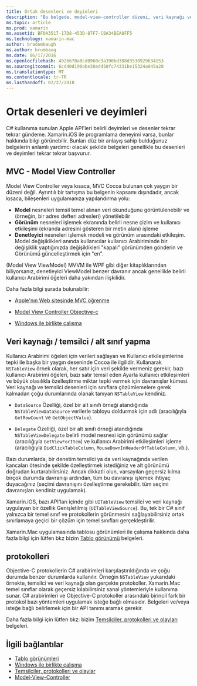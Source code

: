 ```yaml
---
title: Ortak desenleri ve deyimleri
description: "Bu belgede, model-view-controller düzeni, veri kaynağı ve temsilci desenleri ve iletişim kuralları açıklanır."
ms.topic: article
ms.prod: xamarin
ms.assetid: BF0A3517-17D8-453D-87F7-C8A34BEA8FF5
ms.technology: xamarin-mac
author: bradumbaugh
ms.author: brumbaug
ms.date: 06/17/2016
ms.openlocfilehash: 4926670a0cd0960c9a390bd388d3530929634153
ms.sourcegitcommit: 6cd40d190abe38edd50fc74331be15324a845a28
ms.translationtype: MT
ms.contentlocale: tr-TR
ms.lasthandoff: 02/27/2018
---
```

# <a name="common-patterns-and-idioms"></a>Ortak desenleri ve deyimleri

C# kullanıma sunulan Apple API'leri belirli deyimleri ve desenler tekrar tekrar gündeme. Xamarin.iOS ile programlama deneyimi varsa, bunlar hakkında bilgi görünebilir. Bunları düz bir anlayış sahip bulduğunuz belgelerin anlamlı yardımcı olacak şekilde belgeleri genellikle bu desenleri ve deyimleri tekrar tekrar başvurur.

## <a name="mvc---model-view-controller"></a>MVC - Model View Controller

Model View Controller veya kısaca, MVC Cocoa bulunan çok yaygın bir düzeni değil. Ayrıntılı bir tartışma bu belgenin kapsamı dışındadır, ancak kısaca, bileşenleri uygulamanıza yapılandırma yolu:

- **Model** nesneleri temsil temel alınan veri okunduğunu görüntülenebilir ve (örneğin, bir adres defteri adresleri) yönetilebilir
- **Görünüm** nesneleri işlemek ekranında belirli nesne çizim ve kullanıcı etkileşimi (ekranda adresini gösteren bir metin alanı) işleme
- **Denetleyici** nesneleri işlemek modeli ve görünüm arasındaki etkileşim. Model değişiklikleri anında kullanıcılar kullanıcı Arabiriminde bir değişiklik yaptığınızda değişiklikleri "kapalı" görünümden gönderin ve Görünümü güncelleştirmek için "en".

(Model View ViewModel) MVVM ile WPF gibi diğer kitaplıklarından biliyorsanız, denetleyici ViewModel benzer davranır ancak genellikle belirli kullanıcı Arabirimi öğeleri daha yakından ilişkilidir.

Daha fazla bilgi şurada bulunabilir:

- [Apple'nın Web sitesinde MVC öğrenme](https://developer.apple.com/library/ios/documentation/general/conceptual/devpedia-cocoacore/MVC.html)

- [Model View Controller Objective-c](https://developer.apple.com/library/ios/documentation/general/conceptual/CocoaEncyclopedia/Model-View-Controller/Model-View-Controller.html)
- [Windows ile birlikte çalışma](~/mac/user-interface/window.md)

## <a name="data-source--delegate--subclassing"></a>Veri kaynağı / temsilci / alt sınıf yapma

Kullanıcı Arabirimi öğeleri için verileri sağlayan ve Kullanıcı etkileşimlerine tepki ile başka bir yaygın deseninde Cocoa ile ilgilidir. Kullanarak `NSTableView` örnek olarak, her satır için veri şekilde vermeniz gerekir, bazı kullanıcı Arabirimi öğeleri, bazı satır temsil eden Ayarla kullanıcı etkileşimleri ve büyük olasılıkla özelleştirme miktar tepki vermek için davranışlar kümesi. Veri kaynağı ve temsilci desenleri için sınıflara çözümlemelere gerek kalmadan çoğu durumlarında olanak tanıyan `NSTableView` kendiniz.

- `DataSource` Özelliği, özel bir alt sınıfı örneği atandığında `NSTableViewDataSource` verilerle tabloyu doldurmak için adlı (aracılığıyla `GetRowCount` ve `GetObjectValue`).

- `Delegate` Özelliği, özel bir alt sınıfı örneği atandığında `NSTableViewDelegate` belirli model nesnesi için görünümü sağlar (aracılığıyla `GetViewForItem`) ve kullanıcı Arabirimi etkileşimleri işleme (aracılığıyla `DidClickTableColumn`, `MouseDownInHeaderOfTableColumn`, vb.).

Bazı durumlarda, bir denetim temsilci ya da veri kaynağında verilen kancaları ötesinde şekilde özelleştirmek istediğiniz ve alt görünümü doğrudan kurtarabilirsiniz. Ancak dikkatli olun, varsayılan geçersiz kılma birçok durumda davranışı ardından, tüm bu davranışı işlemek ihtiyaç duyacağınız (seçimi davranışını özelleştirme gerekebilir. tüm seçimi davranışları kendiniz uygulamak).

Xamarin.iOS, bazı API'ları içinde gibi `UITableView` temsilci ve veri kaynağı uygulayan bir özellik Genişletilmiş (`UITableViewSource`). Bu, tek bir C# sınıf yalnızca bir temel sınıf ve protokollerin görünmesini sağlayabilirsiniz ortak sınırlamaya geçici bir çözüm için temel sınıfları gerçekleştirilir.

Xamarin.Mac uygulamasında tablosu görünümleri ile çalışma hakkında daha fazla bilgi için lütfen bkz bizim [Tablo görünümü](~/mac/user-interface/table-view.md) belgeleri.

## <a name="protocols"></a>protokolleri

Objective-C protokollerin C# arabirimleri karşılaştırıldığında ve çoğu durumda benzer durumlarda kullanılır. Örneğin `NSTableView` yukarıdaki örnekte, temsilci ve veri kaynağı olan gerçekte protokoller. Xamarin.Mac temel sınıflar olarak geçersiz kılabilirsiniz sanal yöntemleriyle kullanıma sunar. C# arabirimleri ve Objective-C protokoller arasındaki birincil fark bir protokol bazı yöntemleri uygulamak isteğe bağlı olmasıdır. Belgeleri ve/veya isteğe bağlı belirlemek için bir API tanımı aramak gerekir.

Daha fazla bilgi için lütfen bkz: bizim [Temsilciler, protokolleri ve olayları](~/ios/app-fundamentals/delegates-protocols-and-events.md) belgeleri.



## <a name="related-links"></a>İlgili bağlantılar

- [Tablo görünümleri](~/mac/user-interface/table-view.md)
- [Windows ile birlikte çalışma](~/mac/user-interface/window.md)
- [Temsilciler, protokolleri ve olaylar](~/ios/app-fundamentals/delegates-protocols-and-events.md)
- [Model-View-Controller](https://developer.apple.com/library/ios/documentation/general/conceptual/CocoaEncyclopedia/Model-View-Controller/Model-View-Controller.html)
